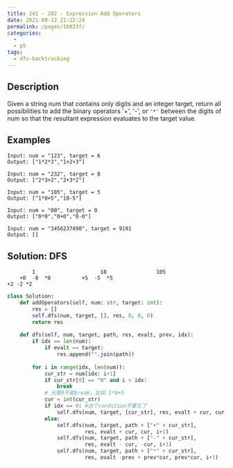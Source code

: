 ```yaml
---
title: 241 - 282 - Expression Add Operators
date: 2021-09-12 21:22:24
permalink: /pages/1b033f/
categories:
  - 
  - p5
tags:
  - dfs-backtracking
---
```

## Description
Given a string num that contains only digits and an integer target, return all possibilities to add the binary operators '+', '-', or `'*'` between the digits of num so that the resultant expression evaluates to the target value.

## Examples
```
Input: num = "123", target = 6
Output: ["1*2*3","1+2+3"]

Input: num = "232", target = 8
Output: ["2*3+2","2+3*2"]

Input: num = "105", target = 5
Output: ["1*0+5","10-5"]

Input: num = "00", target = 0
Output: ["0*0","0+0","0-0"]

Input: num = "3456237490", target = 9191
Output: []
```

## Solution: DFS
```
        1                     10                105
    +0  -0  *0          +5  -5  *5                  
+2 -2 *2
```
```python
class Solution:
    def addOperators(self, num: str, target: int):
        res = []
        self.dfs(num, target, [], res, 0, 0, 0)
        return res  
        
    def dfs(self, num, target, path, res, evalt, prev, idx):
        if idx == len(num):
            if evalt == target:
                res.append("".join(path))
        
        for i in range(idx, len(num)):
            cur_str = num[idx: i+1]
            if cur_str[0] == "0" and i > idx:
                break
            # 光是0不能break，比如 1*0+5
            cur = int(cur_str)
            if idx == 0: #这个condition不要忘了
                self.dfs(num, target, [cur_str], res, evalt + cur, cur, i + 1)
            else:
                self.dfs(num, target, path + ["+" + cur_str], 
                         res, evalt + cur, cur, i+1)
                self.dfs(num, target, path + ["-" + cur_str], 
                         res, evalt - cur, -cur, i+1)
                self.dfs(num, target, path + ["*" + cur_str], 
                         res, evalt -prev + prev*cur, prev*cur, i+1)
```

